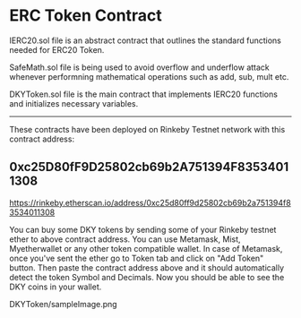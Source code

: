 # ERC Token Contract

IERC20.sol file is an abstract contract that outlines the standard functions needed for ERC20 Token.

SafeMath.sol file is being used to avoid overflow and underflow attack whenever performning mathematical operations
              such as add, sub, mult etc.
             
DKYToken.sol file is the main contract that implements IERC20 functions and initializes necessary variables.

-------------------------------------------------------------------------------------------------------------------

These contracts have been deployed on Rinkeby Testnet network with this contract address:

## 0xc25D80fF9D25802cb69b2A751394F83534011308

https://rinkeby.etherscan.io/address/0xc25d80ff9d25802cb69b2a751394f83534011308

You can buy some DKY tokens by sending some of your Rinkeby testnet ether to above contract address. You can use Metamask, Mist, 
Myetherwallet or any other token compatible wallet. In case of Metamask, once you've sent the ether go to Token tab and
click on "Add Token" button. Then paste the contract address above and it should automatically detect the token Symbol
and Decimals.
Now you should be able to see the DKY coins in your wallet.

DKYToken/sampleImage.png
